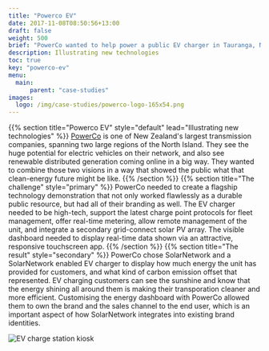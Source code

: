 ```yaml
---
title: "Powerco EV"
date: 2017-11-08T08:50:56+13:00
draft: false
weight: 500
brief: "PowerCo wanted to help power a public EV charger in Tauranga, NZ with a solar PV array. They wanted to both integrate the information about the charger's use with a future option of adding live solar PV generation info for users."
description: Illustrating new technologies
toc: true
key: "powerco-ev"
menu:
  main:
      parent: "case-studies"
images:
  logo: /img/case-studies/powerco-logo-165x54.png
---
```

{{% section  title="Powerco EV" style="default" lead="Illustrating new technologies" %}}
[PowerCo](http://www.powerco.co.nz/) is one of New Zealand's largest transmission companies, spanning two large regions of the North Island.  They see the huge potential for electric vehicles on their network, and also see renewable distributed generation coming online in a big way. They wanted to combine those two visions in a way that showed the public what that clean-energy future might be like.
{{% /section %}}
{{% section  title="The challenge" style="primary" %}}
PowerCo needed to create a flagship technology demonstration that not only worked flawlessly as a durable public resource, but had all of their branding as well.  The EV charger needed to be high-tech, support the latest charge point protocols for fleet management, offer real-time metering, allow remote management of the unit, and integrate a secondary grid-connect solar PV array.  The visible dashboard needed to display real-time data shown via an attractive, responsive touchscreen app.
{{% /section %}}
{{% section  title="The result" style="secondary" %}}
PowerCo chose SolarNetwork and a SolarNetwork enabled EV charger to display how much energy the unit has provided for customers, and what kind of carbon emission offset that represented.  EV charging customers can see the sunshine and know that the energy shining all around them is making their transporation cleaner and more efficient. Customising the energy dashboard with PowerCo allowed them to own the brand and the sales channel to the end user,  which is an important aspect of how SolarNetwork integrates into existing brand identities.

![EV charge station kiosk](/img/case-studies/powerco-ev-kiosk-1226x690.png)
